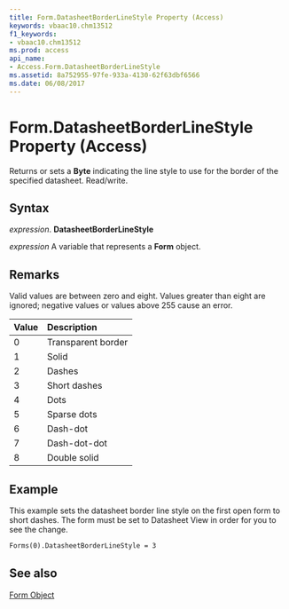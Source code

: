 ```yaml
---
title: Form.DatasheetBorderLineStyle Property (Access)
keywords: vbaac10.chm13512
f1_keywords:
- vbaac10.chm13512
ms.prod: access
api_name:
- Access.Form.DatasheetBorderLineStyle
ms.assetid: 8a752955-97fe-933a-4130-62f63dbf6566
ms.date: 06/08/2017
---
```



# Form.DatasheetBorderLineStyle Property (Access)

Returns or sets a  **Byte** indicating the line style to use for the border of the specified datasheet. Read/write.


## Syntax

 _expression_. **DatasheetBorderLineStyle**

 _expression_ A variable that represents a **Form** object.


## Remarks

Valid values are between zero and eight. Values greater than eight are ignored; negative values or values above 255 cause an error.



|**Value**|**Description**|
|:-----|:-----|
|0|Transparent border|
|1|Solid|
|2|Dashes|
|3|Short dashes|
|4|Dots|
|5|Sparse dots|
|6|Dash-dot|
|7|Dash-dot-dot|
|8|Double solid|

## Example

This example sets the datasheet border line style on the first open form to short dashes. The form must be set to Datasheet View in order for you to see the change.


```vb
Forms(0).DatasheetBorderLineStyle = 3 

```


## See also


[Form Object](Access.Form.md)

